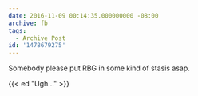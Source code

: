 ```yaml
---
date: 2016-11-09 00:14:35.000000000 -08:00
archive: fb
tags: 
  - Archive Post
id: '1478679275'
---
```


Somebody please put RBG in some kind of stasis asap.

{{< ed "Ugh…" >}}